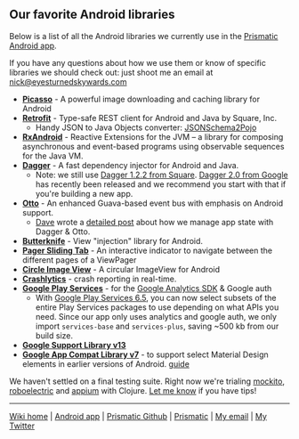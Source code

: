 ## Our favorite Android libraries
Below is a list of all the Android libraries we currently use in the [Prismatic Android app](http://play.google.com/store/apps/details?id=com.Prismatic.android).

If you have any questions about how we use them or know of specific libraries we should check out: just shoot me an email at nick@eyesturnedskywards.com

* [**Picasso**](http://square.github.io/picasso/) - A powerful image downloading and caching library for Android 
* [**Retrofit**](http://square.github.io/retrofit/) - Type-safe REST client for Android and Java by Square, Inc. 
    * Handy JSON to Java Objects converter: [JSONSchema2Pojo](http://www.jsonschema2pojo.org/)
* [**RxAndroid**](https://github.com/ReactiveX/RxAndroid) - Reactive Extensions for the JVM – a library for composing asynchronous and event-based programs using observable sequences for the Java VM. 
* [**Dagger**](https://github.com/square/dagger) - A fast dependency injector for Android and Java. 
    * Note: we still use [Dagger 1.2.2 from Square](https://github.com/square/dagger). [Dagger 2.0 from Google](https://github.com/google/dagger) has recently been released and we recommend you start with that if you're building a new app.
* [**Otto**](http://square.github.io/otto/) - An enhanced Guava-based event bus with emphasis on Android support.
    * [Dave](https://twitter.com/davegolland) wrote a [detailed post](http://blog.getprismatic.com/android-state-saving/) about how we manage app state with Dagger & Otto.
* [**Butterknife**](http://jakewharton.github.io/butterknife/) - View "injection" library for Android.
* [**Pager Sliding Tab**](https://github.com/astuetz/PagerSlidingTabStrip) - An interactive indicator to navigate between the different pages of a ViewPager
* [**Circle Image View**](https://github.com/hdodenhof/CircleImageView) - A circular ImageView for Android 
* [**Crashlytics**](http://try.crashlytics.com/sdk-android/) - crash reporting in real-­time. 
* [**Google Play Services**](https://developer.android.com/google/play-services/index.html ) - for the [Google Analytics SDK](https://developers.google.com/analytics/devguides/collection/android/v4/) & Google auth
    * With [Google Play Services 6.5](http://android-developers.blogspot.com/2014/12/google-play-services-and-dex-method.html), you can now select subsets of the entire Play Services packages to use depending on what APIs you need. Since our app only uses analytics and google auth, we only import `services-base` and `services-plus`, saving ~500 kb from our build size.
* [**Google Support Library v13**](https://developer.android.com/tools/support-library/features.html)
* [**Google App Compat Library v7**](https://developer.android.com/tools/support-library/features.html#v7-appcompat) - to support select Material Design elements in earlier versions of Android. [guide](MaterialDesign.md)

We haven't settled on a final testing suite. Right now we're trialing [mockito](https://code.google.com/p/mockito/), [roboelectric](http://robolectric.org/) and [appium](http://appium.io/) with Clojure.  [Let me know](mailto:nick@eyesturnedskywards.com) if you have tips!

---
[Wiki home](https://github.com/nstevens/androidguide/) | [Android app](http://play.google.com/store/apps/details?id=com.Prismatic.android) | [Prismatic Github](http://github.com/Prismatic) | [Prismatic](http://getprismatic.com) | [My email](mailto:nick@eyesturnedskywards.com) | [My Twitter](http://twitter.com/njs)